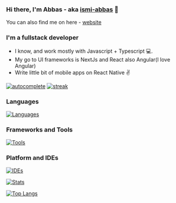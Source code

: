 ### Hi there, I'm Abbas - aka [ismi-abbas][twitter] 👋

You can also find me on here - [website][portfolio]

### I'm a fullstack developer

- I know, and work mostly with Javascript + Typescript 💻.
- My go to UI frameworks is NextJs and React also Angular(I love Angular)
- Write little bit of mobile apps on React Native ✌️

[![autocomplete](https://codeium.com/badges/user/overly-august-mackerel-52273/autocomplete)](https://codeium.com/profile/overly-august-mackerel-52273)
[![streak](https://codeium.com/badges/v2/user/overly-august-mackerel-52273/streak)](https://codeium.com/profile/overly-august-mackerel-52273)

### Languages
[![Languages](https://skillicons.dev/icons?i=js,ts,nodejs,css,html,python,cs,php,postgresql,mysql&perline=5)](https://skillicons.dev)

### Frameworks and Tools
[![Tools](https://skillicons.dev/icons?i=express,react,nextjs,redux,tailwind,angular,supabase,prisma,sequelize,flask,dotnet,docker,git,github,gitlab,notion,npm,pnpm,yarn&perline=5)](https://skillicons.dev)

### Platform and IDEs
[![IDEs](https://skillicons.dev/icons?i=vscode,rider,vim,webstorm,windows,linux&perline=5)](https://skillicons.dev)

[![Stats](https://github-readme-stats.vercel.app/api?username=ismi-abbas&theme=tokyonight&count_private=true&show_icons=true)](https://github.com/ismi-abbas?tab=repositories)

[![Top Langs](https://github-readme-stats.vercel.app/api/top-langs/?username=ismi-abbas&langs_count=6&layout=donut&theme=tokyonight)](https://github.com/ismi-abbas?tab=repositories)


[twitter]: https://twitter.com/ismiabbas_
[portfolio]: https://ismiabbas.site/

